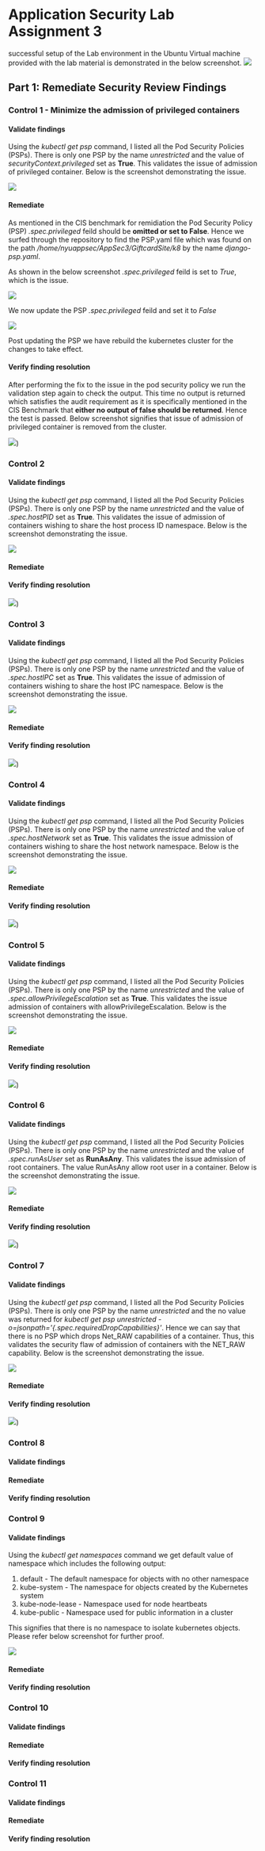 # Application Security Lab Assignment 3

successful setup of the Lab environment in the Ubuntu Virtual machine provided with the lab material is demonstrated in the below screenshot.
![](https://github.com/samaksh-singhal/ss15092-appsec3/blob/main/Report/Artifact/setup.png)

## Part 1: Remediate Security Review Findings
### Control 1 - Minimize the admission of privileged containers

#### Validate findings

Using the *kubectl get psp* command, I listed all the Pod Security Policies (PSPs). There is only one PSP by the name *unrestricted* and the value of *securityContext.privileged* set as **True**. This validates the issue of admission of privileged container. Below is the screenshot demonstrating the issue.

![](https://github.com/samaksh-singhal/ss15092-appsec3/blob/main/Report/Artifact/control1validate.png)

#### Remediate

As mentioned in the CIS benchmark for remidiation the Pod Security Policy (PSP) *.spec.privileged* feild should be **omitted or set to False**. Hence we surfed through the repository to find the PSP.yaml file which was found on the path */home/nyuappsec/AppSec3/GiftcardSite/k8* by the name *django-psp.yaml*.

As shown in the below screenshot *.spec.privileged* feild is set to *True*, which is the issue.

![](https://github.com/samaksh-singhal/ss15092-appsec3/blob/main/Report/Artifact/Old_PSP.png)

We now update the PSP *.spec.privileged* feild and set it to *False*

![](https://github.com/samaksh-singhal/ss15092-appsec3/blob/main/Report/Artifact/Updated_PSP.png)

Post updating the PSP we have rebuild the kubernetes cluster for the changes to take effect.

#### Verify finding resolution

After performing the fix to the issue in the pod security policy we run the validation step again to check the output. This time no output is returned which satisfies the audit requirement as it is specifically mentioned in the CIS Benchmark that **either no output of false should be returned**. Hence the test is passed. Below screenshot signifies that issue of admission of privileged container is removed from the cluster.

![](https://github.com/samaksh-singhal/ss15092-appsec3/blob/main/Report/Artifact/RemVal1.png))

### Control 2

#### Validate findings
Using the *kubectl get psp* command, I listed all the Pod Security Policies (PSPs). There is only one PSP by the name *unrestricted* and the value of *.spec.hostPID* set as **True**. This validates the issue of admission of containers wishing to share the host process ID namespace. Below is the screenshot demonstrating the issue.

![](control2validate.png)


#### Remediate


#### Verify finding resolution


![](RemVal2.png))

### Control 3

#### Validate findings
Using the *kubectl get psp* command, I listed all the Pod Security Policies (PSPs). There is only one PSP by the name *unrestricted* and the value of *.spec.hostIPC* set as **True**. This validates the issue of admission of containers wishing to share the host IPC namespace. Below is the screenshot demonstrating the issue.

![](control3validate.png)

#### Remediate


#### Verify finding resolution

![](RemVal3.png))


### Control 4

#### Validate findings
Using the *kubectl get psp* command, I listed all the Pod Security Policies (PSPs). There is only one PSP by the name *unrestricted* and the value of *.spec.hostNetwork* set as **True**. This validates the issue admission of containers wishing to share the host network namespace. Below is the screenshot demonstrating the issue.

![](control4validate.png)

#### Remediate


#### Verify finding resolution

![](RemVal4.png))


### Control 5

#### Validate findings

Using the *kubectl get psp* command, I listed all the Pod Security Policies (PSPs). There is only one PSP by the name *unrestricted* and the value of *.spec.allowPrivilegeEscalation* set as **True**. This validates the issue admission of containers with allowPrivilegeEscalation. Below is the screenshot demonstrating the issue.

![](control5validate.png)

#### Remediate


#### Verify finding resolution

![](RemVal5.png))


### Control 6

#### Validate findings

Using the *kubectl get psp* command, I listed all the Pod Security Policies (PSPs). There is only one PSP by the name *unrestricted* and the value of *.spec.runAsUser* set as **RunAsAny**. This validates the issue admission of root containers. The value RunAsAny allow root user in a container. Below is the screenshot demonstrating the issue.

![](control6validate.png)

#### Remediate


#### Verify finding resolution

![](RemVal6.png))


### Control 7

#### Validate findings

Using the *kubectl get psp* command, I listed all the Pod Security Policies (PSPs). There is only one PSP by the name *unrestricted* and the no value was returned for *kubectl get psp unrestricted -o=jsonpath='{.spec.requiredDropCapabilities}'*. Hence we can say that there is no PSP which drops Net_RAW capabilities of a container. Thus, this validates the security flaw of admission of containers with the NET_RAW capability. Below is the screenshot demonstrating the issue.

![](control7validate.png)

#### Remediate

#### Verify finding resolution

![](RemVal7.png))


### Control 8

#### Validate findings


#### Remediate


#### Verify finding resolution

### Control 9

#### Validate findings

Using the *kubectl get namespaces* command we get default value of namespace which includes the following output:
1. default - The default namespace for objects with no other namespace
2. kube-system - The namespace for objects created by the Kubernetes system
3. kube-node-lease - Namespace used for node heartbeats
4. kube-public - Namespace used for public information in a cluster

This signifies that there is no namespace to isolate kubernetes objects. Please refer below screenshot for further proof.

![](control9validate.png)

#### Remediate


#### Verify finding resolution

### Control 10

#### Validate findings


#### Remediate


#### Verify finding resolution

### Control 11

#### Validate findings


#### Remediate


#### Verify finding resolution

